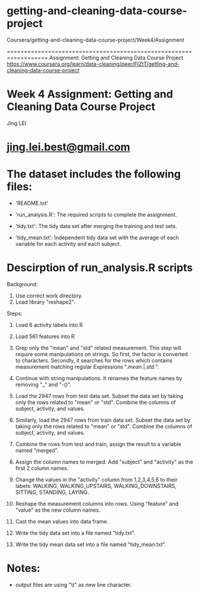 # getting-and-cleaning-data-course-project
Coursera/getting-and-cleaning-data-course-project/Week4/Assignment

==================================================================
Assignment: Getting and Cleaning Data Course Project
https://www.coursera.org/learn/data-cleaning/peer/FIZtT/getting-and-cleaning-data-course-project

Week 4 
Assignment: Getting and Cleaning Data Course Project
==================================================================
Jing LEI

jing.lei.best@gmail.com
==================================================================
The dataset includes the following files:
=========================================

- 'README.txt'

- 'run_analysis.R': The required scripts to complete the assignment. 

- 'tidy.txt': The tidy data set after merging the training and test sets.

- 'tidy_mean.txt': Independent tidy data set with the average of each variable for each activity and each subject.

Descirption of run_analysis.R scripts
=========================================
Background: 
1. Use correct work directory. 
2. Load library "reshape2".

Steps:
1. Load 6 activity labels into R
2. Load 561 features into R
3. Grep only the "mean" and "std" related measurement. This step will require some manipulations on strings. 
   So first, the factor is converted to characters. Secondly, it searches for the rows which contains measurement matching regular
   Expressions  ".*mean.*|.*std.*".
4. Continue with string manipulations. It renames the feature names by removing "_" and "-()".
5. Load the 2947 rows from test data set. 
   Subset the data set by taking only the rows related to "mean" or "std".
   Combine the columns of subject, activity, and values.
	
6. Similarly, load the 2947 rows from train data set. 
   Subset the data set by taking only the rows related to "mean" or "std".
   Combine the columns of subject, activity, and values.

7. Combine the rows from test and train, assign the result to a variable named "merged".

8. Assign the column names to merged. Add "subject" and "activity" as the first 2 column names. 

9. Change the values in the "activity" column from 1,2,3,4,5,6 to their labels: WALKING,
   WALKING_UPSTAIRS, WALKING_DOWNSTAIRS, SITTING, STANDING, LAYING.

10. Reshape the measurement columns into rows. Using "feature" and "value" as the new column names.

11. Cast the mean values into data frame.

12. Write the tidy data set into a file named "tidy.txt".

13. Write the tidy mean data set into a file named "tidy_mean.txt".

Notes: 
======
- output files are using "\t" as new line character.

